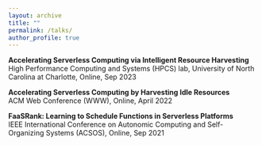 ```yaml
---
layout: archive
title: ""
permalink: /talks/
author_profile: true
---
```


**Accelerating Serverless Computing via Intelligent Resource Harvesting**  
High Performance Computing and Systems (HPCS) lab, University of North Carolina at Charlotte, Online, Sep 2023

**Accelerating Serverless Computing by Harvesting Idle Resources**  
ACM Web Conference (WWW), Online, April 2022

**FaaSRank: Learning to Schedule Functions in Serverless Platforms**  
IEEE International Conference on Autonomic Computing and Self-Organizing Systems (ACSOS), Online, Sep 2021
